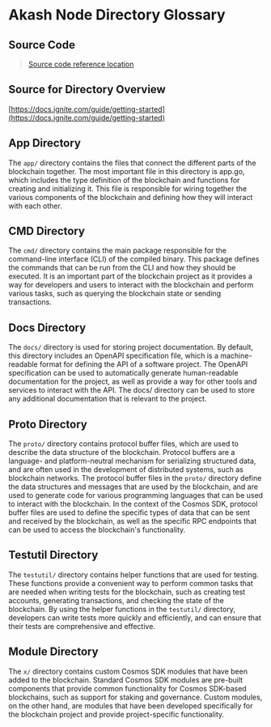 # Akash Node Directory Glossary

## Source Code

> [Source code reference location](https://github.com/akash-network/node)

## Source for Directory Overview

[https://docs.ignite.com/guide/getting-started](https://docs.ignite.com/guide/getting-started)

## App Directory

The `app/` directory contains the files that connect the different parts of the blockchain together. The most important file in this directory is app.go, which includes the type definition of the blockchain and functions for creating and initializing it. This file is responsible for wiring together the various components of the blockchain and defining how they will interact with each other.

## CMD Directory

The `cmd/` directory contains the main package responsible for the command-line interface (CLI) of the compiled binary. This package defines the commands that can be run from the CLI and how they should be executed. It is an important part of the blockchain project as it provides a way for developers and users to interact with the blockchain and perform various tasks, such as querying the blockchain state or sending transactions.

## Docs Directory

The `docs/` directory is used for storing project documentation. By default, this directory includes an OpenAPI specification file, which is a machine-readable format for defining the API of a software project. The OpenAPI specification can be used to automatically generate human-readable documentation for the project, as well as provide a way for other tools and services to interact with the API. The docs/ directory can be used to store any additional documentation that is relevant to the project.

## Proto Directory

The `proto/` directory contains protocol buffer files, which are used to describe the data structure of the blockchain. Protocol buffers are a language- and platform-neutral mechanism for serializing structured data, and are often used in the development of distributed systems, such as blockchain networks. The protocol buffer files in the `proto/` directory define the data structures and messages that are used by the blockchain, and are used to generate code for various programming languages that can be used to interact with the blockchain. In the context of the Cosmos SDK, protocol buffer files are used to define the specific types of data that can be sent and received by the blockchain, as well as the specific RPC endpoints that can be used to access the blockchain's functionality.

## Testutil Directory

The `testutil/` directory contains helper functions that are used for testing. These functions provide a convenient way to perform common tasks that are needed when writing tests for the blockchain, such as creating test accounts, generating transactions, and checking the state of the blockchain. By using the helper functions in the `testutil/` directory, developers can write tests more quickly and efficiently, and can ensure that their tests are comprehensive and effective.

## Module Directory

The `x/` directory contains custom Cosmos SDK modules that have been added to the blockchain. Standard Cosmos SDK modules are pre-built components that provide common functionality for Cosmos SDK-based blockchains, such as support for staking and governance. Custom modules, on the other hand, are modules that have been developed specifically for the blockchain project and provide project-specific functionality.